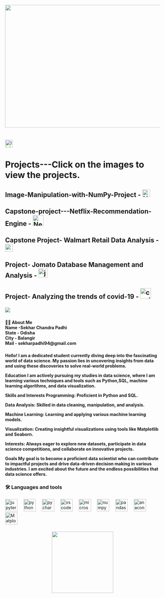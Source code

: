 <br clear="both">

<div align="center">
  <img height="400" width="1000" src="https://media1.giphy.com/media/v1.Y2lkPTc5MGI3NjExaWFqeWtiazh1dWZ2OTA2a3NjMjQyOTNuMThxYTB6NGFxYTZ4Ym1mOSZlcD12MV9pbnRlcm5hbF9naWZfYnlfaWQmY3Q9Zw/uqkJIjHQWO4yV75OU9/giphy.gif"  />
</div>

###

<br clear="both">

<div >
  <a href="https://www.linkedin.com/in/sekharpadhi/" target="_blank">
    <img src="https://img.shields.io/static/v1?message=LinkedIn&logo=linkedin&label=&color=0077B5&logoColor=white&labelColor=&style=for-the-badge" height="25" alt="linkedin logo"  />
  </a> 
  <h1> Projects---Click on the images to view the projects.</h1>
</a>
  </a>
  <h2>Image-Manipulation-with-NumPy-Project - 
  <a href="https://github.com/Sekharpadhi/Image-Manipulation-with-NumPy-and-Matplotlib-Project" target="_blank">
    <img src="https://repository-images.githubusercontent.com/803277869/bd1e8506-19a2-4793-ab0f-1cbf8430cbde" height="25" alt="Numpy Project"  />
    </h2> 
 
  </a>
    </a>
  <h2>Capstone-project---Netflix-Recommendation-Engine - 
  <a href="https://github.com/Sekharpadhi/Capstone-project---Netflix-Recommendation-Engine" target="_blank">
    <img src="https://private-user-images.githubusercontent.com/138234191/399481080-86a88ce2-7677-46b2-8cd0-88f395d71563.jpg?jwt=eyJhbGciOiJIUzI1NiIsInR5cCI6IkpXVCJ9.eyJpc3MiOiJnaXRodWIuY29tIiwiYXVkIjoicmF3LmdpdGh1YnVzZXJjb250ZW50LmNvbSIsImtleSI6ImtleTUiLCJleHAiOjE3MzU2NTMxNzQsIm5iZiI6MTczNTY1Mjg3NCwicGF0aCI6Ii8xMzgyMzQxOTEvMzk5NDgxMDgwLTg2YTg4Y2UyLTc2NzctNDZiMi04Y2QwLTg4ZjM5NWQ3MTU2My5qcGc_WC1BbXotQWxnb3JpdGhtPUFXUzQtSE1BQy1TSEEyNTYmWC1BbXotQ3JlZGVudGlhbD1BS0lBVkNPRFlMU0E1M1BRSzRaQSUyRjIwMjQxMjMxJTJGdXMtZWFzdC0xJTJGczMlMkZhd3M0X3JlcXVlc3QmWC1BbXotRGF0ZT0yMDI0MTIzMVQxMzQ3NTRaJlgtQW16LUV4cGlyZXM9MzAwJlgtQW16LVNpZ25hdHVyZT0wYmMxNDg2YWYxYTI3NGNlODAzZDBlNmQyMDMwMmEzYTEzNDU0NzJkNTg3ODM4Nzk4Y2FiNTFkMWY1N2M1NWJkJlgtQW16LVNpZ25lZEhlYWRlcnM9aG9zdCJ9.3WVBENXIfgVF-s7CxmcUdrH3yOgAWDZZ9qLF5_lwdJU" height="35" alt="Netflix Project"  />
    </h2> 
 
  </a>
  <h2>Capstone Project- Walmart Retail Data Analysis - 
  <a href="https://github.com/Sekharpadhi/Walmart-Analysis-Project-" target="_blank">
    <img src="https://private-user-images.githubusercontent.com/138234191/399480907-14d92f81-3908-4aee-8eae-da0a57566d60.png?jwt=eyJhbGciOiJIUzI1NiIsInR5cCI6IkpXVCJ9.eyJpc3MiOiJnaXRodWIuY29tIiwiYXVkIjoicmF3LmdpdGh1YnVzZXJjb250ZW50LmNvbSIsImtleSI6ImtleTUiLCJleHAiOjE3MzU2NTMwODUsIm5iZiI6MTczNTY1Mjc4NSwicGF0aCI6Ii8xMzgyMzQxOTEvMzk5NDgwOTA3LTE0ZDkyZjgxLTM5MDgtNGFlZS04ZWFlLWRhMGE1NzU2NmQ2MC5wbmc_WC1BbXotQWxnb3JpdGhtPUFXUzQtSE1BQy1TSEEyNTYmWC1BbXotQ3JlZGVudGlhbD1BS0lBVkNPRFlMU0E1M1BRSzRaQSUyRjIwMjQxMjMxJTJGdXMtZWFzdC0xJTJGczMlMkZhd3M0X3JlcXVlc3QmWC1BbXotRGF0ZT0yMDI0MTIzMVQxMzQ2MjVaJlgtQW16LUV4cGlyZXM9MzAwJlgtQW16LVNpZ25hdHVyZT1mYTY5NzAyYzYxNDkyM2E3ZGUwYjBlZDIzYWE4NzVlNmM4N2QwNWMxNjU0ZWIwYWFlN2NkMjczNmU4NGFkNmNmJlgtQW16LVNpZ25lZEhlYWRlcnM9aG9zdCJ9.YtQ2UuKW6lrENyhZc5WT20nnj6-yfeDl7FDuKiSV5F0" height="25" alt="walmart"  />
    </h2> 

  </a>
  <h2> Project- Jomato Database Management and Analysis - 
  <a href="https://github.com/Sekharpadhi/jomato-Data-analysis" target="_blank">
    <img src="https://private-user-images.githubusercontent.com/138234191/399481234-d5aba1f5-818c-45c1-a211-33a809af07e8.png?jwt=eyJhbGciOiJIUzI1NiIsInR5cCI6IkpXVCJ9.eyJpc3MiOiJnaXRodWIuY29tIiwiYXVkIjoicmF3LmdpdGh1YnVzZXJjb250ZW50LmNvbSIsImtleSI6ImtleTUiLCJleHAiOjE3MzU2NTMyNDcsIm5iZiI6MTczNTY1Mjk0NywicGF0aCI6Ii8xMzgyMzQxOTEvMzk5NDgxMjM0LWQ1YWJhMWY1LTgxOGMtNDVjMS1hMjExLTMzYTgwOWFmMDdlOC5wbmc_WC1BbXotQWxnb3JpdGhtPUFXUzQtSE1BQy1TSEEyNTYmWC1BbXotQ3JlZGVudGlhbD1BS0lBVkNPRFlMU0E1M1BRSzRaQSUyRjIwMjQxMjMxJTJGdXMtZWFzdC0xJTJGczMlMkZhd3M0X3JlcXVlc3QmWC1BbXotRGF0ZT0yMDI0MTIzMVQxMzQ5MDdaJlgtQW16LUV4cGlyZXM9MzAwJlgtQW16LVNpZ25hdHVyZT1iZjE4NmI1Y2JkZTdhNDFmYWQ2OGEzNzQ5NWFhOTQ0N2VkN2ZjYTE5MjAzNjU1M2E2OTc2OGE5ZDFjZGI4NjlhJlgtQW16LVNpZ25lZEhlYWRlcnM9aG9zdCJ9.q4qCzlwF-M6N3pFMcw_NIZ6uZrA-MxL07rGGzRACvNw" height="30" alt="jomato"  />
    </h2> 
 
  </a>
  <h2> Project- Analyzing the trends of covid-19  - 
  <a href="https://github.com/Sekharpadhi/Analyzing-the-trends-of-covid-19-" target="_blank">
    <img src="https://private-user-images.githubusercontent.com/138234191/399480732-083a89ea-d115-42e8-9f1f-2eebbabad96d.png?jwt=eyJhbGciOiJIUzI1NiIsInR5cCI6IkpXVCJ9.eyJpc3MiOiJnaXRodWIuY29tIiwiYXVkIjoicmF3LmdpdGh1YnVzZXJjb250ZW50LmNvbSIsImtleSI6ImtleTUiLCJleHAiOjE3MzU2NTMwMDgsIm5iZiI6MTczNTY1MjcwOCwicGF0aCI6Ii8xMzgyMzQxOTEvMzk5NDgwNzMyLTA4M2E4OWVhLWQxMTUtNDJlOC05ZjFmLTJlZWJiYWJhZDk2ZC5wbmc_WC1BbXotQWxnb3JpdGhtPUFXUzQtSE1BQy1TSEEyNTYmWC1BbXotQ3JlZGVudGlhbD1BS0lBVkNPRFlMU0E1M1BRSzRaQSUyRjIwMjQxMjMxJTJGdXMtZWFzdC0xJTJGczMlMkZhd3M0X3JlcXVlc3QmWC1BbXotRGF0ZT0yMDI0MTIzMVQxMzQ1MDhaJlgtQW16LUV4cGlyZXM9MzAwJlgtQW16LVNpZ25hdHVyZT1iMjMwYzQ1MGVhZTZhMjg3NDAyMGFiZjYzYmNmNzk4ZjVhY2MzNDg0NGI0NWI1OWM3MTUwYWIyYjRjZjk0ODRhJlgtQW16LVNpZ25lZEhlYWRlcnM9aG9zdCJ9.RdqZGSoCVsBPIPZzLMnhKtDVSQmWWWLjeAjetKiIjjg" height="35" alt="covid-19"  />
    </h2> 
    
  </a>
</div>

###

<img align="left" src="https://visitor-badge.laobi.icu/badge?page_id=Sekharpadhi.Sekharpadhi&"  />

###

<br clear="both">


###

<h4 align="left">👩‍💻  About Me <br>Name -Sekhar Chandra Padhi<br>State - Odisha<br>City - Balangir<br> Mail - sekharpadhi94@gmail.com</h4>

###

<h4 align="left">
Hello! I am a dedicated student currently diving deep into the fascinating world of data science. My passion lies in uncovering insights from data and using these discoveries to solve real-world problems.

Education
I am actively pursuing my studies in data science, where I am learning various techniques and tools such as Python,SQL, machine learning algorithms, and data visualization.

Skills and Interests
Programming: Proficient in Python and SQL.

Data Analysis: Skilled in data cleaning, manipulation, and analysis.

Machine Learning: Learning and applying various machine learning models.

Visualization: Creating insightful visualizations using tools like Matplotlib and Seaborn.

Interests: Always eager to explore new datasets, participate in data science competitions, and collaborate on innovative projects.

Goals
My goal is to become a proficient data scientist who can contribute to impactful projects and drive data-driven decision making in various industries. I am excited about the future and the endless possibilities that data science offers.
</h4>

###

<h3 align="left">🛠 Languages and tools</h3>

###

<div align="left">
  <img src="https://cdn.jsdelivr.net/gh/devicons/devicon/icons/jupyter/jupyter-original.svg" height="40" alt="jupyter logo"  />
  <img width="12" />
  <img src="https://cdn.jsdelivr.net/gh/devicons/devicon/icons/python/python-original.svg" height="40" alt="python logo"  />
  <img width="12" />
  <img src="https://cdn.jsdelivr.net/gh/devicons/devicon/icons/pycharm/pycharm-original.svg" height="40" alt="pycharm logo"  />
  <img width="12" />
  <img src="https://cdn.jsdelivr.net/gh/devicons/devicon/icons/vscode/vscode-original.svg" height="40" alt="vscode logo"  />
  <img width="12" />
  <img src="https://cdn.jsdelivr.net/gh/devicons/devicon/icons/microsoftsqlserver/microsoftsqlserver-plain.svg" height="40" alt="microsoftsqlserver logo"  />
  <img width="12" />
  <img src="https://cdn.jsdelivr.net/gh/devicons/devicon/icons/numpy/numpy-original.svg" height="40" alt="numpy logo"  />
  <img width="12" />
  <img src="https://cdn.jsdelivr.net/gh/devicons/devicon/icons/pandas/pandas-original.svg" height="40" alt="pandas logo"  />
  <img width="12" />
  <img src="https://cdn.simpleicons.org/anaconda/44A833" height="40" alt="anaconda logo"  />
  <img width="12" />
  <img src="https://seeklogo.com/images/M/matplotlib-logo-7676870AC0-seeklogo.com.png" height="40" alt="Matplotlib logo"  />
  
</div>

###

<div align="center">
  <img height="200" src="https://i.giphy.com/Hrm0LJNRkPHDkLIHz9.webp"  />
</div>

###
